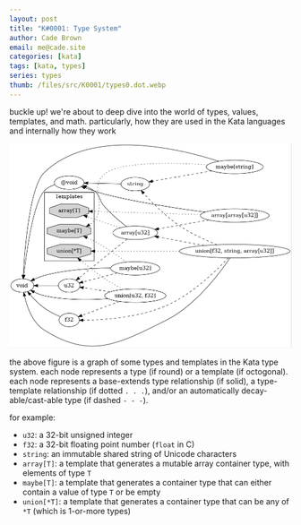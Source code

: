 ```yaml
---
layout: post
title: "K#0001: Type System"
author: Cade Brown
email: me@cade.site
categories: [kata]
tags: [kata, types]
series: types
thumb: /files/src/K0001/types0.dot.webp
---
```


buckle up! we're about to deep dive into the world of types, values, templates, and math. particularly, how they are used in the Kata languages and internally how they work

<!--more-->

![type graph 0](/files/src/K0001/types0.dot.webp)

the above figure is a graph of some types and templates in the Kata type system. each node represents a type (if round) or a template (if octogonal). each node represents a base-extends type relationship (if solid), a type-template relationship (if dotted `. . .`), and/or an automatically decay-able/cast-able type (if dashed `- - -`).


for example:

  * `u32`: a 32-bit unsigned integer
  * `f32`: a 32-bit floating point number (`float` in C)
  * `string`: an immutable shared string of Unicode characters
  * `array[T]`: a template that generates a mutable array container type, with elements of type `T`
  * `maybe[T]`: a template that generates a container type that can either contain a value of type `T` or be empty
  * `union[*T]`: a template that generates a container type that can be any of `*T` (which is 1-or-more types)


